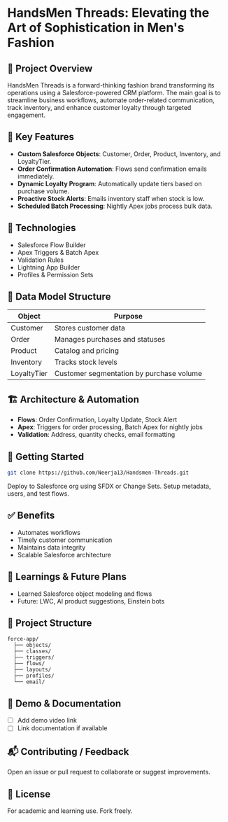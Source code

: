 
# HandsMen Threads: Elevating the Art of Sophistication in Men's Fashion

## 📌 Project Overview
HandsMen Threads is a forward-thinking fashion brand transforming its operations using a Salesforce-powered CRM platform. The main goal is to streamline business workflows, automate order-related communication, track inventory, and enhance customer loyalty through targeted engagement.

## 🎯 Key Features
- **Custom Salesforce Objects**: Customer, Order, Product, Inventory, and LoyaltyTier.
- **Order Confirmation Automation**: Flows send confirmation emails immediately.
- **Dynamic Loyalty Program**: Automatically update tiers based on purchase volume.
- **Proactive Stock Alerts**: Emails inventory staff when stock is low.
- **Scheduled Batch Processing**: Nightly Apex jobs process bulk data.

## 🧠 Technologies
- Salesforce Flow Builder
- Apex Triggers & Batch Apex
- Validation Rules
- Lightning App Builder
- Profiles & Permission Sets

## 📂 Data Model Structure
| Object      | Purpose                                     |
|-------------|---------------------------------------------|
| Customer    | Stores customer data                        |
| Order       | Manages purchases and statuses              |
| Product     | Catalog and pricing                         |
| Inventory   | Tracks stock levels                         |
| LoyaltyTier | Customer segmentation by purchase volume    |

## 🏗️ Architecture & Automation
- **Flows**: Order Confirmation, Loyalty Update, Stock Alert
- **Apex**: Triggers for order processing, Batch Apex for nightly jobs
- **Validation**: Address, quantity checks, email formatting

## 🚀 Getting Started
```bash
git clone https://github.com/Neerja13/Handsmen-Threads.git
```
Deploy to Salesforce org using SFDX or Change Sets. Setup metadata, users, and test flows.

## ✅ Benefits
- Automates workflows
- Timely customer communication
- Maintains data integrity
- Scalable Salesforce architecture

## 🌟 Learnings & Future Plans
- Learned Salesforce object modeling and flows
- Future: LWC, AI product suggestions, Einstein bots

## 📁 Project Structure
```
force-app/
  ├── objects/
  ├── classes/
  ├── triggers/
  ├── flows/
  ├── layouts/
  ├── profiles/
  └── email/
```

## 📌 Demo & Documentation
- [ ] Add demo video link
- [ ] Link documentation if available

## 📬 Contributing / Feedback
Open an issue or pull request to collaborate or suggest improvements.

## 📝 License
For academic and learning use. Fork freely.
